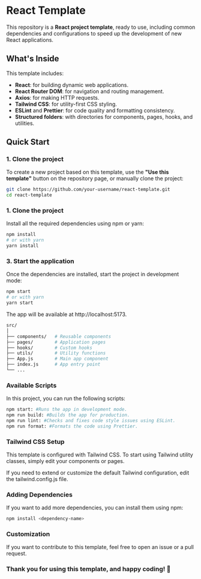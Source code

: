 # React Template

This repository is a **React project template**, ready to use, including common dependencies and configurations to speed up the development of new React applications.

## What's Inside

This template includes:

- **React**: for building dynamic web applications.
- **React Router DOM**: for navigation and routing management.
- **Axios**: for making HTTP requests.
- **Tailwind CSS**: for utility-first CSS styling.
- **ESLint** and **Prettier**: for code quality and formatting consistency.
- **Structured folders**: with directories for components, pages, hooks, and utilities.

## Quick Start

### 1. Clone the project

To create a new project based on this template, use the **"Use this template"** button on the repository page, or manually clone the project:

```bash
git clone https://github.com/your-username/react-template.git
cd react-template
```

### 1. Clone the project

Install all the required dependencies using npm or yarn:

```bash
npm install
# or with yarn
yarn install
```
### 3. Start the application
Once the dependencies are installed, start the project in development mode:

```bash
npm start
# or with yarn
yarn start
```
The app will be available at http://localhost:5173.


```bash
src/
│
├── components/   # Reusable components
├── pages/        # Application pages
├── hooks/        # Custom hooks
├── utils/        # Utility functions
├── App.js        # Main app component
├── index.js      # App entry point
└── ...
```
### Available Scripts
In this project, you can run the following scripts:

```bash
npm start: #Runs the app in development mode.
npm run build: #Builds the app for production.
npm run lint: #Checks and fixes code style issues using ESLint.
npm run format: #Formats the code using Prettier.
```

### Tailwind CSS Setup
This template is configured with Tailwind CSS. To start using Tailwind utility classes, simply edit your components or pages.

If you need to extend or customize the default Tailwind configuration, edit the tailwind.config.js file.

### Adding Dependencies
If you want to add more dependencies, you can install them using npm:

```bash
npm install <dependency-name>
```
### Customization
If you want to contribute to this template, feel free to open an issue or a pull request.

### Thank you for using this template, and happy coding! 🚀



